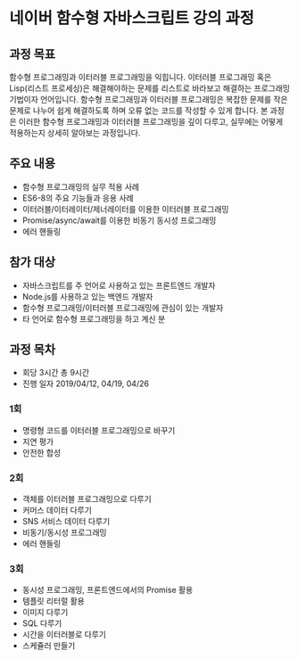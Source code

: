 # 네이버 함수형 자바스크립트 강의 과정

## 과정 목표
함수형 프로그래밍과 이터러블 프로그래밍을 익힙니다. 이터러블 프로그래밍 혹은 Lisp(리스트 프로세싱)은 해결해야하는 문제를 리스트로 바라보고 해결하는 프로그래밍 기법이자 언어입니다. 함수형 프로그래밍과 이터러블 프로그래밍은 복잡한 문제를 작은 문제로 나누어 쉽게 해결하도록 하며 오류 없는 코드를 작성할 수 있게 합니다. 본 과정은 이러한 함수형 프로그래밍과 이터러블 프로그래밍을 깊이 다루고, 실무에는 어떻게 적용하는지 상세히 알아보는 과정입니다.

## 주요 내용
 - 함수형 프로그래밍의 실무 적용 사례
 - ES6-8의 주요 기능들과 응용 사례
 - 이터러블/이터레이터/제너레이터를 이용한 이터러블 프로그래밍
 - Promise/async/await를 이용한 비동기 동시성 프로그래밍
 - 에러 핸들링

## 참가 대상
 - 자바스크립트를 주 언어로 사용하고 있는 프론트엔드 개발자
 - Node.js를 사용하고 있는 백엔드 개발자
 - 함수형 프로그래밍/이터러블 프로그래밍에 관심이 있는 개발자
 - 타 언어로 함수형 프로그래밍을 하고 계신 분

## 과정 목차
 - 회당 3시간 총 9시간
 - 진행 일자 2019/04/12, 04/19, 04/26

### 1회
 - 명령형 코드를 이터러블 프로그래밍으로 바꾸기
 - 지연 평가
 - 안전한 합성

### 2회
 - 객체를 이터러블 프로그래밍으로 다루기
 - 커머스 데이터 다루기
 - SNS 서비스 데이터 다루기
 - 비동기/동시성 프로그래밍
 - 에러 핸들링

### 3회
 - 동시성 프로그래밍, 프론트엔드에서의 Promise 활용
 - 템플릿 리터럴 활용
 - 이미지 다루기
 - SQL 다루기
 - 시간을 이터러블로 다루기
 - 스케쥴러 만들기